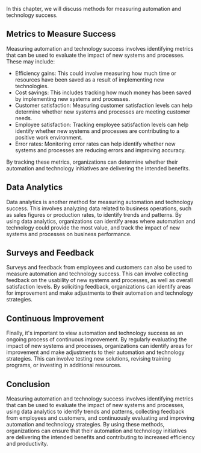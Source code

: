 
In this chapter, we will discuss methods for measuring automation and technology success.

Metrics to Measure Success
--------------------------

Measuring automation and technology success involves identifying metrics that can be used to evaluate the impact of new systems and processes. These may include:

* Efficiency gains: This could involve measuring how much time or resources have been saved as a result of implementing new technologies.
* Cost savings: This includes tracking how much money has been saved by implementing new systems and processes.
* Customer satisfaction: Measuring customer satisfaction levels can help determine whether new systems and processes are meeting customer needs.
* Employee satisfaction: Tracking employee satisfaction levels can help identify whether new systems and processes are contributing to a positive work environment.
* Error rates: Monitoring error rates can help identify whether new systems and processes are reducing errors and improving accuracy.

By tracking these metrics, organizations can determine whether their automation and technology initiatives are delivering the intended benefits.

Data Analytics
--------------

Data analytics is another method for measuring automation and technology success. This involves analyzing data related to business operations, such as sales figures or production rates, to identify trends and patterns. By using data analytics, organizations can identify areas where automation and technology could provide the most value, and track the impact of new systems and processes on business performance.

Surveys and Feedback
--------------------

Surveys and feedback from employees and customers can also be used to measure automation and technology success. This can involve collecting feedback on the usability of new systems and processes, as well as overall satisfaction levels. By soliciting feedback, organizations can identify areas for improvement and make adjustments to their automation and technology strategies.

Continuous Improvement
----------------------

Finally, it's important to view automation and technology success as an ongoing process of continuous improvement. By regularly evaluating the impact of new systems and processes, organizations can identify areas for improvement and make adjustments to their automation and technology strategies. This can involve testing new solutions, revising training programs, or investing in additional resources.

Conclusion
----------

Measuring automation and technology success involves identifying metrics that can be used to evaluate the impact of new systems and processes, using data analytics to identify trends and patterns, collecting feedback from employees and customers, and continuously evaluating and improving automation and technology strategies. By using these methods, organizations can ensure that their automation and technology initiatives are delivering the intended benefits and contributing to increased efficiency and productivity.
